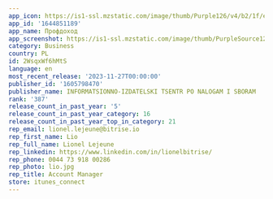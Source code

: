 ```yaml
---
app_icon: https://is1-ssl.mzstatic.com/image/thumb/Purple126/v4/b2/1f/ec/b21feccc-5d92-4bf1-1fd6-7500d7c2461f/AppIcon-1x_U007emarketing-0-7-0-85-220.png/1024x1024bb.png
app_id: '1644851189'
app_name: Профдоход
app_screenshot: https://is1-ssl.mzstatic.com/image/thumb/PurpleSource122/v4/f5/4c/ae/f54cae23-29f3-a76b-5af9-5d45e85c46dc/57b91cea-9494-4a4a-96b5-d66acc730861__U041c_U041d_U0421__U0421_U043a_U0440_U0438_U043d_U0448_U043e_U0442_01_iPhone_6_5.png/1242x2688bb.png
category: Business
country: PL
id: 2WsqxWf6hMtS
language: en
most_recent_release: '2023-11-27T00:00:00'
publisher_id: '1605798470'
publisher_name: INFORMATSIONNO-IZDATELSKI TSENTR PO NALOGAM I SBORAM
rank: '387'
release_count_in_past_year: '5'
release_count_in_past_year_category: 16
release_count_in_past_year_top_in_category: 21
rep_email: lionel.lejeune@bitrise.io
rep_first_name: Lio
rep_full_name: Lionel Lejeune
rep_linkedin: https://www.linkedin.com/in/lionelbitrise/
rep_phone: 0044 73 918 00286
rep_photo: lio.jpg
rep_title: Account Manager
store: itunes_connect
---
```

